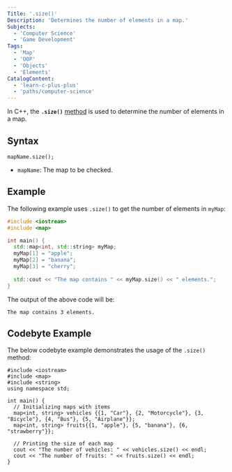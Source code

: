 ```yaml
---
Title: '.size()'
Description: 'Determines the number of elements in a map.'
Subjects:
  - 'Computer Science'
  - 'Game Development'
Tags:
  - 'Map'
  - 'OOP'
  - 'Objects'
  - 'Elements'
CatalogContent:
  - 'learn-c-plus-plus'
  - 'paths/computer-science'
---
```


In C++, the **`.size()`** [method](https://www.codecademy.com/resources/docs/cpp/methods) is used to determine the number of elements in a map.

## Syntax

```pseudo
mapName.size();
```

- `mapName`: The map to be checked.

## Example

The following example uses `.size()` to get the number of elements in `myMap`:

```cpp
#include <iostream>
#include <map>

int main() {
  std::map<int, std::string> myMap;
  myMap[1] = "apple";
  myMap[2] = "banana";
  myMap[3] = "cherry";
  
  std::cout << "The map contains " << myMap.size() << " elements.";
}
```

The output of the above code will be:

```shell
The map contains 3 elements.
```

## Codebyte Example

The below codebyte example demonstrates the usage of the `.size()` method:

```codebyte/cpp
#include <iostream>
#include <map>
#include <string>
using namespace std;

int main() {
  // Initializing maps with items
  map<int, string> vehicles {{1, "Car"}, {2, "Motorcycle"}, {3, "Bicycle"}, {4, "Bus"}, {5, "Airplane"}};
  map<int, string> fruits{{1, "apple"}, {5, "banana"}, {6, "strawberry"}};
  
  // Printing the size of each map
  cout << "The number of vehicles: " << vehicles.size() << endl;
  cout << "The number of fruits: " << fruits.size() << endl;
}
```
